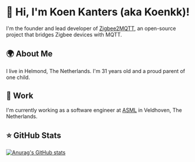 # 👋 Hi, I'm Koen Kanters (aka Koenkk)!
I'm the founder and lead developer of [Zigbee2MQTT](https://www.zigbee2mqtt.io), an open-source project that bridges Zigbee devices with MQTT.

## 🌍 About Me
I live in Helmond, The Netherlands. I'm 31 years old and a proud parent of one child.

## 💼 Work
I'm currently working as a software engineer at [ASML](https://www.asml.com/) in Veldhoven, The Netherlands.

## ⭐ GitHub Stats

[![Anurag's GitHub stats](https://github-readme-stats.vercel.app/api?username=koenkk)](https://github.com/anuraghazra/github-readme-stats)
